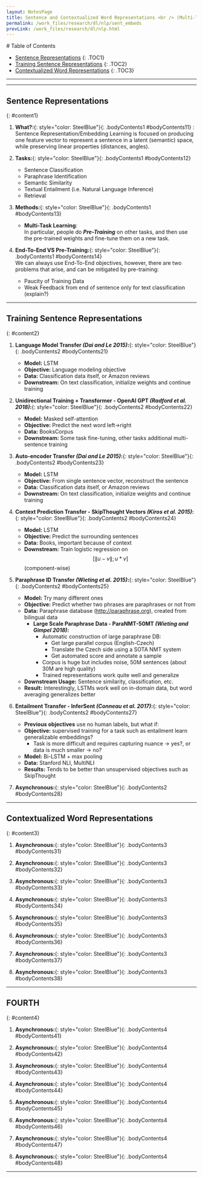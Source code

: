 ```yaml
---
layout: NotesPage
title: Sentence and Contextualized Word Representations <br /> (Multi-Task/Transfer Learning)
permalink: /work_files/research/dl/nlp/sent_embeds
prevLink: /work_files/research/dl/nlp.html
---
```


<div markdown="1" class = "TOC">
# Table of Contents

  * [Sentence Representations](#content1)
  {: .TOC1}
  * [Training Sentence Representations](#content2)
  {: .TOC2}
  * [Contextualized Word Representations](#content3)
  {: .TOC3}
<!--   * [FOURTH](#content4)
  {: .TOC4}
  * [FIFTH](#content5)
  {: .TOC5}
  * [SIXTH](#content6)
  {: .TOC6}
 -->
</div>

***
***

## Sentence Representations
{: #content1}

1. **What?:**{: style="color: SteelBlue"}{: .bodyContents1 #bodyContents11}
    :   Sentence Representation/Embedding Learning is focused on producing one feature vector to represent a sentence in a latent (semantic) space, while preserving linear properties (distances, angles).  

2. **Tasks:**{: style="color: SteelBlue"}{: .bodyContents1 #bodyContents12}
    * Sentence Classification
    * Paraphrase Identification
    * Semantic Similarity
    * Textual Entailment (i.e. Natural Language Inference)
    * Retrieval

3. **Methods:**{: style="color: SteelBlue"}{: .bodyContents1 #bodyContents13}
    * __Multi-Task Learning__:  
        In particular, people do __*Pre-Training*__ on other tasks, and then use the pre-trained weights and fine-tune them on a new task.  

4. **End-To-End VS Pre-Training:**{: style="color: SteelBlue"}{: .bodyContents1 #bodyContents14}  
    We can always use End-To-End objectives, however, there are two problems that arise, and can be mitigated by pre-training:  
    * Paucity of Training Data  
    * Weak Feedback from end of sentence only for text classification (explain?)

<!-- 5. **Asynchronous:**{: style="color: SteelBlue"}{: .bodyContents1 #bodyContents15}

6. **Asynchronous:**{: style="color: SteelBlue"}{: .bodyContents1 #bodyContents16}

7. **Asynchronous:**{: style="color: SteelBlue"}{: .bodyContents1 #bodyContents17}

8. **Asynchronous:**{: style="color: SteelBlue"}{: .bodyContents1 #bodyContents18}
 -->
***

## Training Sentence Representations
{: #content2}

1. **Language Model Transfer _(Dai and Le 2015)_:**{: style="color: SteelBlue"}{: .bodyContents2 #bodyContents21}  
    * __Model:__ LSTM
    * __Objective:__ Language modeling objective
    * __Data:__ Classification data itself, or Amazon reviews
    * __Downstream:__ On text classification, initialize weights and continue training

2. **Unidirectional Training + Transformer - OpenAI GPT _(Radford et al. 2018)_:**{: style="color: SteelBlue"}{: .bodyContents2 #bodyContents22}  
    * __Model:__  Masked self-attention
    * __Objective:__  Predict the next word left->right
    * __Data:__  BooksCorpus
    * __Downstream:__  Some task fine-tuning, other tasks additional multi-sentence training

3. **Auto-encoder Transfer _(Dai and Le 2015)_:**{: style="color: SteelBlue"}{: .bodyContents2 #bodyContents23}  
    * __Model:__ LSTM
    * __Objective:__ From single sentence vector, reconstruct the sentence
    * __Data:__ Classification data itself, or Amazon reviews
    * __Downstream:__ On text classification, initialize weights and continue training

4. **Context Prediction Transfer - SkipThought Vectors _(Kiros et al. 2015)_:**{: style="color: SteelBlue"}{: .bodyContents2 #bodyContents24}  
    * __Model:__  LSTM
    * __Objective:__  Predict the surrounding sentences
    * __Data:__  Books, important because of context
    * __Downstream:__  Train logistic regression on $$[\|u-v\|; u * v]$$ (component-wise)

5. **Paraphrase ID Transfer _(Wieting et al. 2015)_:**{: style="color: SteelBlue"}{: .bodyContents2 #bodyContents25}
    * __Model:__ Try many different ones
    * __Objective:__ Predict whether two phrases are paraphrases or not from
    * __Data:__ Paraphrase database (http://paraphrase.org), created from bilingual data  
        * **Large Scale Paraphrase Data - ParaNMT-50MT _(Wieting and Gimpel 2018)_:**  
            * Automatic construction of large paraphrase DB:
                * Get large parallel corpus (English-Czech) 
                * Translate the Czech side using a SOTA NMT system 
                * Get automated score and annotate a sample  
            * Corpus is huge but includes noise, 50M sentences (about 30M are high quality) 
            * Trained representations work quite well and generalize  
    * __Downstream Usage:__ Sentence similarity, classification, etc.
    * __Result:__ Interestingly, LSTMs work well on in-domain data, but word averaging generalizes better


7. **Entailment Transfer - InferSent _(Conneau et al. 2017)_:**{: style="color: SteelBlue"}{: .bodyContents2 #bodyContents27}  
    * __Previous objectives__ use no human labels, but what if:
    * __Objective:__ supervised training for a task such as entailment learn generalizable embeddings?  
        * Task is more difficult and requires capturing nuance → yes?, or data is much smaller → no?  
    * __Model:__ Bi-LSTM + max pooling  
    * __Data:__ Stanford NLI, MultiNLI
    * __Results:__ Tends to be better than unsupervised objectives such as SkipThought  

8. **Asynchronous:**{: style="color: SteelBlue"}{: .bodyContents2 #bodyContents28}

***

## Contextualized Word Representations
{: #content3}

1. **Asynchronous:**{: style="color: SteelBlue"}{: .bodyContents3 #bodyContents31}

2. **Asynchronous:**{: style="color: SteelBlue"}{: .bodyContents3 #bodyContents32}

3. **Asynchronous:**{: style="color: SteelBlue"}{: .bodyContents3 #bodyContents33}

4. **Asynchronous:**{: style="color: SteelBlue"}{: .bodyContents3 #bodyContents34}

5. **Asynchronous:**{: style="color: SteelBlue"}{: .bodyContents3 #bodyContents35}

6. **Asynchronous:**{: style="color: SteelBlue"}{: .bodyContents3 #bodyContents36}

7. **Asynchronous:**{: style="color: SteelBlue"}{: .bodyContents3 #bodyContents37}

8. **Asynchronous:**{: style="color: SteelBlue"}{: .bodyContents3 #bodyContents38}

***

## FOURTH
{: #content4}

1. **Asynchronous:**{: style="color: SteelBlue"}{: .bodyContents4 #bodyContents41}

2. **Asynchronous:**{: style="color: SteelBlue"}{: .bodyContents4 #bodyContents42}

3. **Asynchronous:**{: style="color: SteelBlue"}{: .bodyContents4 #bodyContents43}

4. **Asynchronous:**{: style="color: SteelBlue"}{: .bodyContents4 #bodyContents44}

5. **Asynchronous:**{: style="color: SteelBlue"}{: .bodyContents4 #bodyContents45}

6. **Asynchronous:**{: style="color: SteelBlue"}{: .bodyContents4 #bodyContents46}

7. **Asynchronous:**{: style="color: SteelBlue"}{: .bodyContents4 #bodyContents47}

8. **Asynchronous:**{: style="color: SteelBlue"}{: .bodyContents4 #bodyContents48}

***